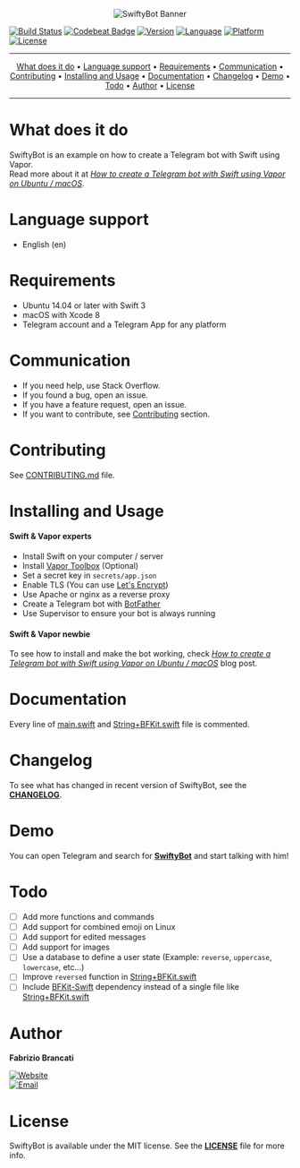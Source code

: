 <p align="center"><img src="https://github.fabriziobrancati.com/swiftybot/resources/swiftybot-banner.png" alt="SwiftyBot Banner"></p>

[![Build Status](https://travis-ci.org/FabrizioBrancati/SwiftyBot.svg?branch=master)](https://travis-ci.org/FabrizioBrancati/SwiftyBot)
[![Codebeat Badge](https://codebeat.co/badges/5c994b12-c55e-46ec-b870-1c42154289a3)](https://codebeat.co/projects/github-com-fabriziobrancati-swiftybot)
[![Version](https://img.shields.io/badge/version-1.0.0-blue.svg)](https://developer.apple.com/swift/)
[![Language](https://img.shields.io/badge/language-Swift%203.0-orange.svg)](https://developer.apple.com/swift/)
[![Platform](https://img.shields.io/badge/platform-Linux%20/%20macOS-ffc713.svg)](https://developer.apple.com/swift/)
[![License](https://img.shields.io/badge/license-MIT-lightgrey.svg)](https://github.com/FabrizioBrancati/SwiftyBot/blob/master/LICENSE)

---

<p align="center">
    <a href="#what-does-it-do">What does it do</a> &bull;
    <a href="#language-support">Language support</a> &bull;
    <a href="#requirements">Requirements</a> &bull;
    <a href="#communication">Communication</a> &bull;
    <a href="#contributing">Contributing</a> &bull;
    <a href="#installing-and-usage">Installing and Usage</a> &bull;
    <a href="#documentation">Documentation</a> &bull;
    <a href="#changelog">Changelog</a> &bull;
    <a href="#demo">Demo</a> &bull;
    <a href="#todo">Todo</a> &bull;
    <a href="#author">Author</a> &bull;
    <a href="#license">License</a>
</p>

---

What does it do
===============
SwiftyBot is an example on how to create a Telegram bot with Swift using Vapor.<br>
Read more about it at _[How to create a Telegram bot with Swift using Vapor on Ubuntu / macOS](https://www.fabriziobrancati.com/SwiftyBot)_.

Language support
================
- English (en)

Requirements
============
- Ubuntu 14.04 or later with Swift 3
- macOS with Xcode 8
- Telegram account and a Telegram App for any platform

Communication
=============
- If you need help, use Stack Overflow.
- If you found a bug, open an issue.
- If you have a feature request, open an issue.
- If you want to contribute, see [Contributing](https://github.com/FabrizioBrancati/SwiftyBot#contributing) section.

Contributing
============
See [CONTRIBUTING.md](https://github.com/FabrizioBrancati/SwiftyBot/blob/master/.github/CONTRIBUTING.md) file.

Installing and Usage
====================
#### Swift & Vapor experts
- Install Swift on your computer / server
- Install [Vapor Toolbox](https://github.com/vapor/toolbox) (Optional)
- Set a secret key in `secrets/app.json`
- Enable TLS (You can use [Let's Encrypt](https://letsencrypt.org))
- Use Apache or nginx as a reverse proxy
- Create a Telegram bot with [BotFather](https://telegram.me/botfather)
- Use Supervisor to ensure your bot is always running

#### Swift & Vapor newbie
To see how to install and make the bot working, check _[How to create a Telegram bot with Swift using Vapor on Ubuntu / macOS](https://www.fabriziobrancati.com/SwiftyBot)_ blog post.

Documentation
=============
Every line of [main.swift](https://github.com/FabrizioBrancati/SwiftyBot/blob/master/Sources/SwiftyBot/main.swift) and [String+BFKit.swift](https://github.com/FabrizioBrancati/SwiftyBot/blob/master/Sources/SwiftyBot/String+BFKit.swift) file is commented.

Changelog
=========
To see what has changed in recent version of SwiftyBot, see the **[CHANGELOG](https://github.com/FabrizioBrancati/SwiftyBot/blob/master/CHANGELOG.md)**.

Demo
====
You can open Telegram and search for **[SwiftyBot](https://telegram.me/SwiftyBot)** and start talking with him!

Todo
====
- [ ] Add more functions and commands
- [ ] Add support for combined emoji on Linux
- [ ] Add support for edited messages
- [ ] Add support for images
- [ ] Use a database to define a user state (Example: `reverse`, `uppercase`, `lowercase`, etc...)
- [ ] Improve `reversed` function in [String+BFKit.swift](https://github.com/FabrizioBrancati/SwiftyBot/blob/master/Sources/SwiftyBot/String%2BBFKit.swift)
- [ ] Include [BFKit-Swift](https://github.com/FabrizioBrancati/SwiftyBot) dependency instead of a single file like [String+BFKit.swift](https://github.com/FabrizioBrancati/SwiftyBot/blob/master/Sources/SwiftyBot/String%2BBFKit.swift)

Author
======
**Fabrizio Brancati**

[![Website](https://img.shields.io/badge/website-fabriziobrancati.com-4fb0c8.svg)](http://www.fabriziobrancati.com)
<br>
[![Email](https://img.shields.io/badge/email-fabrizio.brancati%40gmail.com-green.svg)](mailto:fabrizio.brancati@gmail.com)

License
=======
SwiftyBot is available under the MIT license. See the **[LICENSE](https://github.com/FabrizioBrancati/SwiftyBot/blob/master/LICENSE)** file for more info.
